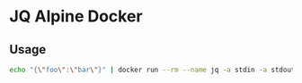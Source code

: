 # JQ Alpine Docker

## Usage

```sh
echo "{\"foo\":\"bar\"}" | docker run --rm --name jq -a stdin -a stdout -i pulkitjalan/jq "."
```
